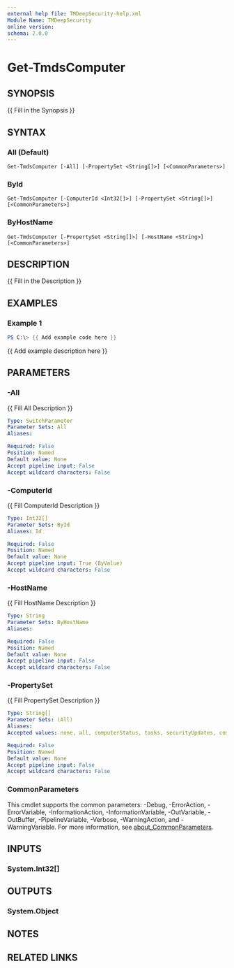 ```yaml
---
external help file: TMDeepSecurity-help.xml
Module Name: TMDeepSecurity
online version:
schema: 2.0.0
---
```


# Get-TmdsComputer

## SYNOPSIS
{{ Fill in the Synopsis }}

## SYNTAX

### All (Default)
```
Get-TmdsComputer [-All] [-PropertySet <String[]>] [<CommonParameters>]
```

### ById
```
Get-TmdsComputer [-ComputerId <Int32[]>] [-PropertySet <String[]>] [<CommonParameters>]
```

### ByHostName
```
Get-TmdsComputer [-PropertySet <String[]>] [-HostName <String>] [<CommonParameters>]
```

## DESCRIPTION
{{ Fill in the Description }}

## EXAMPLES

### Example 1
```powershell
PS C:\> {{ Add example code here }}
```

{{ Add example description here }}

## PARAMETERS

### -All
{{ Fill All Description }}

```yaml
Type: SwitchParameter
Parameter Sets: All
Aliases:

Required: False
Position: Named
Default value: None
Accept pipeline input: False
Accept wildcard characters: False
```

### -ComputerId
{{ Fill ComputerId Description }}

```yaml
Type: Int32[]
Parameter Sets: ById
Aliases: Id

Required: False
Position: Named
Default value: None
Accept pipeline input: True (ByValue)
Accept wildcard characters: False
```

### -HostName
{{ Fill HostName Description }}

```yaml
Type: String
Parameter Sets: ByHostName
Aliases:

Required: False
Position: Named
Default value: None
Accept pipeline input: False
Accept wildcard characters: False
```

### -PropertySet
{{ Fill PropertySet Description }}

```yaml
Type: String[]
Parameter Sets: (All)
Aliases:
Accepted values: none, all, computerStatus, tasks, securityUpdates, computerSettings, allSecurityModules, antiMalware, webReputation, activityMonitoring, firewall, intrusionPrevention, integrityMonitoring, logInspection, applicationControl, SAP, interfaces, ESXSummary, allVirtualMachineSummaries, azureARMVirtualMachineSummary, azureVMVirtualMachineSummary, ec2VirtualMachineSummary, noConnectorVirtualMachineSummary, vmwareVMVirtualMachineSummary, vcloudVMVirtualMachineSummary, workspaceVirtualMachineSummary, gcpVirtualMachineSummary

Required: False
Position: Named
Default value: None
Accept pipeline input: False
Accept wildcard characters: False
```

### CommonParameters
This cmdlet supports the common parameters: -Debug, -ErrorAction, -ErrorVariable, -InformationAction, -InformationVariable, -OutVariable, -OutBuffer, -PipelineVariable, -Verbose, -WarningAction, and -WarningVariable. For more information, see [about_CommonParameters](http://go.microsoft.com/fwlink/?LinkID=113216).

## INPUTS

### System.Int32[]

## OUTPUTS

### System.Object
## NOTES

## RELATED LINKS
